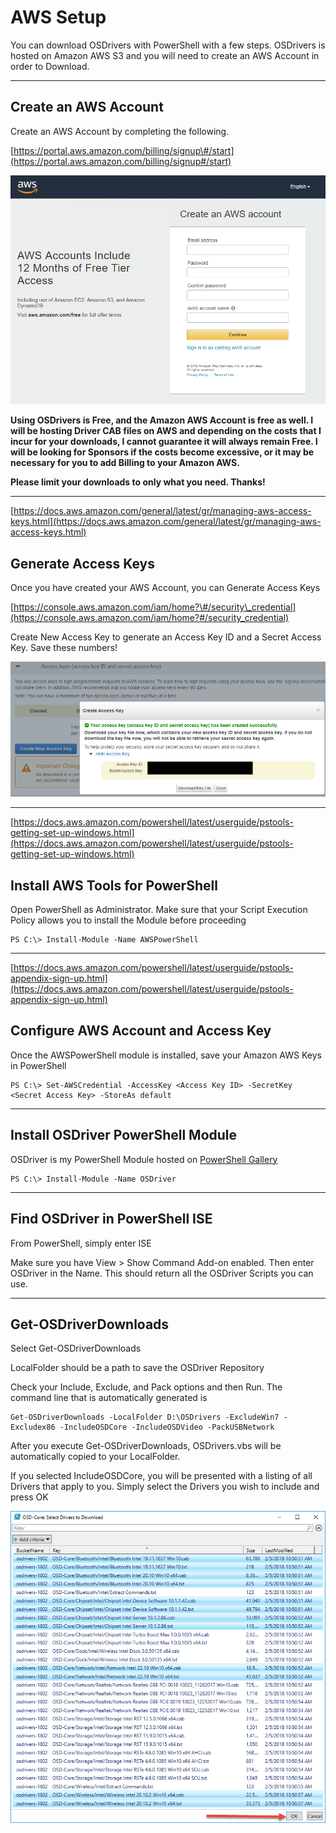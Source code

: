 # AWS Setup

You can download OSDrivers with PowerShell with a few steps.  OSDrivers is hosted on Amazon AWS S3 and you will need to create an AWS Account in order to Download.

---

## Create an AWS Account

Create an AWS Account by completing the following.

[https://portal.aws.amazon.com/billing/signup\#/start](https://portal.aws.amazon.com/billing/signup#/start)

![](/assets/2018-02-05_14-19-40.png)

**Using OSDrivers is Free, and the Amazon AWS Account is free as well.  I will be hosting Driver CAB files on AWS and depending on the costs that I incur for your downloads, I cannot guarantee it will always remain Free.  I will be looking for Sponsors if the costs become excessive, or it may be necessary for you to add Billing to your Amazon AWS.**

**Please limit your downloads to only what you need.  Thanks!**

---

[https://docs.aws.amazon.com/general/latest/gr/managing-aws-access-keys.html](https://docs.aws.amazon.com/general/latest/gr/managing-aws-access-keys.html)

## Generate Access Keys

Once you have created your AWS Account, you can Generate Access Keys

[https://console.aws.amazon.com/iam/home?\#/security\_credential](https://console.aws.amazon.com/iam/home?#/security_credential)

Create New Access Key to generate an Access Key ID and a Secret Access Key.  Save these numbers!

![](/assets/2018-02-05_14-23-31.png)

---

[https://docs.aws.amazon.com/powershell/latest/userguide/pstools-getting-set-up-windows.html](https://docs.aws.amazon.com/powershell/latest/userguide/pstools-getting-set-up-windows.html)

## Install AWS Tools for PowerShell

Open PowerShell as Administrator.  Make sure that your Script Execution Policy allows you to install the Module before proceeding

```
PS C:\> Install-Module -Name AWSPowerShell
```

---

[https://docs.aws.amazon.com/powershell/latest/userguide/pstools-appendix-sign-up.html](https://docs.aws.amazon.com/powershell/latest/userguide/pstools-appendix-sign-up.html)

## Configure AWS Account and Access Key

Once the AWSPowerShell module is installed, save your Amazon AWS Keys in PowerShell

```
PS C:\> Set-AWSCredential -AccessKey <Access Key ID> -SecretKey <Secret Access Key> -StoreAs default
```

---

## Install OSDriver PowerShell Module

OSDriver is my PowerShell Module hosted on [PowerShell Gallery](https://www.powershellgallery.com/packages/OSDriver)

```
PS C:\> Install-Module -Name OSDriver
```

---

## Find OSDriver in PowerShell ISE

From PowerShell, simply enter ISE

Make sure you have View &gt; Show Command Add-on enabled.  Then enter OSDriver in the Name.  This should return all the OSDriver Scripts you can use.

---

## Get-OSDriverDownloads

Select Get-OSDriverDownloads

LocalFolder should be a path to save the OSDriver Repository

Check your Include, Exclude, and Pack options and then Run.  The command line that is automatically generated is

```
Get-OSDriverDownloads -LocalFolder D:\OSDrivers -ExcludeWin7 -Excludex86 -IncludeOSDCore -IncludeOSDVideo -PackUSBNetwork
```

After you execute Get-OSDriverDownloads, OSDrivers.vbs will be automatically copied to your LocalFolder.

If you selected IncludeOSDCore, you will be presented with a listing of all Drivers that apply to you.  Simply select the Drivers you wish to include and press OK

![](/assets/2018-02-05_14-38-22.png)

